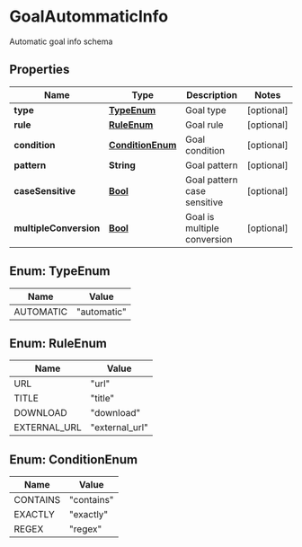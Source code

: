 

# GoalAutommaticInfo

Automatic goal info schema
## Properties

Name | Type | Description | Notes
------------ | ------------- | ------------- | -------------
**type** | [**TypeEnum**](#TypeEnum) | Goal type |  [optional]
**rule** | [**RuleEnum**](#RuleEnum) | Goal rule |  [optional]
**condition** | [**ConditionEnum**](#ConditionEnum) | Goal condition |  [optional]
**pattern** | **String** | Goal pattern |  [optional]
**caseSensitive** | [**Bool**](Bool.md) | Goal pattern case sensitive |  [optional]
**multipleConversion** | [**Bool**](Bool.md) | Goal is multiple conversion |  [optional]



## Enum: TypeEnum

Name | Value
---- | -----
AUTOMATIC | &quot;automatic&quot;



## Enum: RuleEnum

Name | Value
---- | -----
URL | &quot;url&quot;
TITLE | &quot;title&quot;
DOWNLOAD | &quot;download&quot;
EXTERNAL_URL | &quot;external_url&quot;



## Enum: ConditionEnum

Name | Value
---- | -----
CONTAINS | &quot;contains&quot;
EXACTLY | &quot;exactly&quot;
REGEX | &quot;regex&quot;



